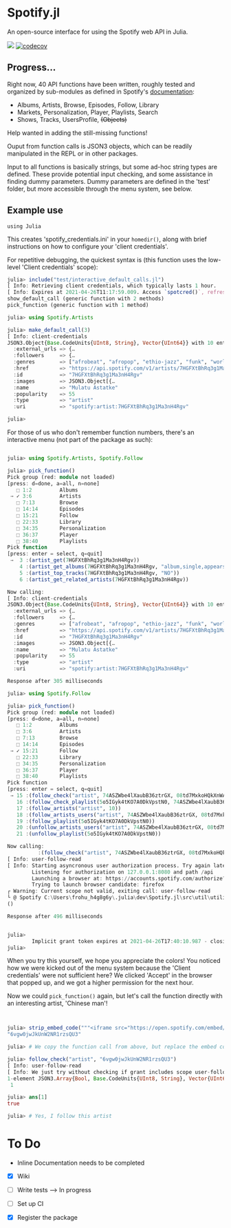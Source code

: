# Spotify.jl

      

An open-source interface for using the Spotify web API in Julia. 

[![](https://img.shields.io/badge/docs-stable-blue.svg)](https://kwehmeyer.github.io/Spotify.jl/dev/)
[![codecov](https://codecov.io/gh/kwehmeyer/Spotify.jl/branch/master/graph/badge.svg?token=HR122W8BH5)](https://codecov.io/gh/kwehmeyer/Spotify.jl)

## Progress...
Right now, 40 API functions have been written, roughly tested and organized by sub-modules as defined in Spotify's [documentation](https://developer.spotify.com/documentation/general/):

* Albums, Artists, Browse, Episodes, Follow, Library
* Markets, Personalization, Player, Playlists, Search
* Shows, Tracks, UsersProfile, ~~(Objects)~~

Help wanted in adding the still-missing functions!

Ouput from function calls is JSON3 objects, which can be readily manipulated in the REPL or in other packages.

Input to all functions is basically strings, but some ad-hoc string types are defined. These provide potential input checking, and some assistance in finding dummy parameters. Dummy parameters are defined in the 'test' folder, but more accessible through the menu system, see below.

## Example use

    using Julia

This creates 'spotify_credentials.ini' in your `homedir()`, along with brief instructions on how to configure your 'client credentials'.

For repetitive debugging, the quickest syntax is (this function uses the low-level 'Client credentials' scope):

```julia
julia> include("test/interactive_default_calls.jl")
[ Info: Retrieving client credentials, which typically lasts 1 hour.
[ Info: Expires at 2021-04-26T11:17:59.009. Access `spotcred()`, refresh with `refresh_spotify_credentials()`.
show_default_call (generic function with 2 methods)
pick_function (generic function with 1 method)

julia> using Spotify.Artists

julia> make_default_call(3)
[ Info: client-credentials
JSON3.Object{Base.CodeUnits{UInt8, String}, Vector{UInt64}} with 10 entries:
  :external_urls => {…
  :followers     => {…
  :genres        => ["afrobeat", "afropop", "ethio-jazz", "funk", "world"]
  :href          => "https://api.spotify.com/v1/artists/7HGFXtBhRq3g1Ma3nH4Rgv"
  :id            => "7HGFXtBhRq3g1Ma3nH4Rgv"
  :images        => JSON3.Object[{…
  :name          => "Mulatu Astatke"
  :popularity    => 55
  :type          => "artist"
  :uri           => "spotify:artist:7HGFXtBhRq3g1Ma3nH4Rgv"

julia> 

```

For those of us who don't remember function numbers, there's an interactive menu (not part of the package as such):

```julia

julia> using Spotify.Artists, Spotify.Follow

julia> pick_function()
Pick group (red: module not loaded)
[press: d=done, a=all, n=none]
   ⬚ 1:2         Albums
 → ✓ 3:6         Artists
   ⬚ 7:13        Browse
   ⬚ 14:14       Episodes
   ⬚ 15:21       Follow
   ⬚ 22:33       Library
   ⬚ 34:35       Personalization
   ⬚ 36:37       Player
   ⬚ 38:40       Playlists
Pick function
[press: enter = select, q=quit]
 →  3 :(artist_get(7HGFXtBhRq3g1Ma3nH4Rgv))
    4 :(artist_get_albums(7HGFXtBhRq3g1Ma3nH4Rgv, "album,single,appears_on,compilation", "NO", 10, 0))
    5 :(artist_top_tracks(7HGFXtBhRq3g1Ma3nH4Rgv, "NO"))
    6 :(artist_get_related_artists(7HGFXtBhRq3g1Ma3nH4Rgv))

Now calling:
[ Info: client-credentials
JSON3.Object{Base.CodeUnits{UInt8, String}, Vector{UInt64}} with 10 entries:
  :external_urls => {…
  :followers     => {…
  :genres        => ["afrobeat", "afropop", "ethio-jazz", "funk", "world"]
  :href          => "https://api.spotify.com/v1/artists/7HGFXtBhRq3g1Ma3nH4Rgv"
  :id            => "7HGFXtBhRq3g1Ma3nH4Rgv"
  :images        => JSON3.Object[{…
  :name          => "Mulatu Astatke"
  :popularity    => 55
  :type          => "artist"
  :uri           => "spotify:artist:7HGFXtBhRq3g1Ma3nH4Rgv"

Response after 305 milliseconds

julia> using Spotify.Follow

julia> pick_function()
Pick group (red: module not loaded)
[press: d=done, a=all, n=none]
   ⬚ 1:2         Albums
   ⬚ 3:6         Artists
   ⬚ 7:13        Browse
   ⬚ 14:14       Episodes
 → ✓ 15:21       Follow
   ⬚ 22:33       Library
   ⬚ 34:35       Personalization
   ⬚ 36:37       Player
   ⬚ 38:40       Playlists
Pick function
[press: enter = select, q=quit]
 → 15 :(follow_check("artist", 74ASZWbe4lXaubB36ztrGX, 08td7MxkoHQkXnWAYD8d6Q))
   16 :(follow_check_playlist(5o5IGyk4tKO7A0DkVpstN0, 74ASZWbe4lXaubB36ztrGX, 08td7MxkoHQkXnWAYD8d6Q))
   17 :(follow_artists("artist", 10))
   18 :(follow_artists_users("artist", 74ASZWbe4lXaubB36ztrGX, 08td7MxkoHQkXnWAYD8d6Q))
   19 :(follow_playlist(5o5IGyk4tKO7A0DkVpstN0))
   20 :(unfollow_artists_users("artist", 74ASZWbe4lXaubB36ztrGX, 08td7MxkoHQkXnWAYD8d6Q))
   21 :(unfollow_playlist(5o5IGyk4tKO7A0DkVpstN0))

Now calling:
          :(follow_check("artist", 74ASZWbe4lXaubB36ztrGX, 08td7MxkoHQkXnWAYD8d6Q))
[ Info: user-follow-read
[ Info: Starting asyncronous user authorization process. Try again later!
        Listening for authorization on 127.0.0.1:8080 and path /api
        Launching a browser at: https://accounts.spotify.com/authorize?client_id=d972bafe04d34e98ab22f5d2bd7751b8&redirect_uri=http:%2F%2F127.0.0.1:8080%2Fapi&scope=user-read-private%20user-read-email%20user-follow-read&show_dialog=true&response_type=token&state=987
        Trying to launch browser candidate: firefox
┌ Warning: Current scope not valid, exiting call: user-follow-read
└ @ Spotify C:\Users\frohu_h4g8g6y\.julia\dev\Spotify.jl\src\util\utilities.jl:20
()

Response after 496 milliseconds


julia>
        Implicit grant token expires at 2021-04-26T17:40:10.987 - closing server
julia>

```
When you try this yourself, we hope you appreciate the colors! You noticed how we were kicked out of the menu system because the 'Client credentials' were not sufficient here? We clicked 'Accept' in the browser that popped up, and we got a higher permission for the next hour. 

Now we could `pick_function()` again, but let's call the function directly with an interesting artist, 'Chinese man'!

```julia


julia> strip_embed_code("""<iframe src="https://open.spotify.com/embed/artist/6vgw0jwJkUnW2NR1rzsQU3" width="300" height="380" frameborder="0" allowtransparency="true" allow="encrypted-media"></iframe>""")
"6vgw0jwJkUnW2NR1rzsQU3"

julia> # We copy the function call from above, but replace the embed code with what we just found:

julia> follow_check("artist", "6vgw0jwJkUnW2NR1rzsQU3")
[ Info: user-follow-read
[ Info: We just try without checking if grant includes scope user-follow-read.
1-element JSON3.Array{Bool, Base.CodeUnits{UInt8, String}, Vector{UInt64}}:
 1

julia> ans[1]
true

julia> # Yes, I follow this artist
```



# To Do
* Inline Documentation needs to be completed
* [x] Wiki 
* [ ] Write tests --> In progress
* [ ] Set up CI
* [x] Register the package  

